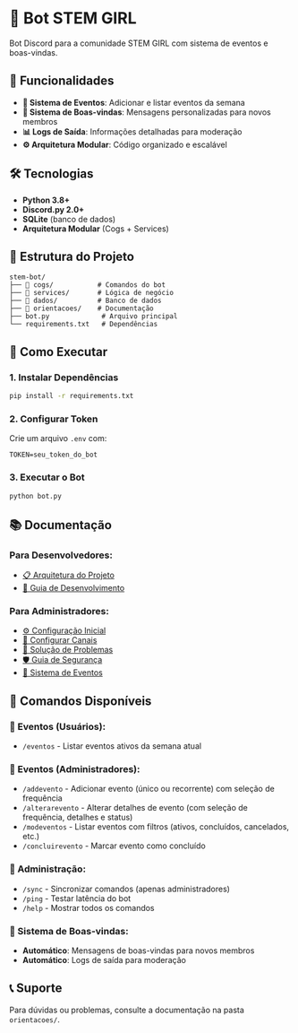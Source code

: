 # 🤖 Bot STEM GIRL

Bot Discord para a comunidade STEM GIRL com sistema de eventos e boas-vindas.

## 🚀 Funcionalidades

- **📅 Sistema de Eventos**: Adicionar e listar eventos da semana
- **👋 Sistema de Boas-vindas**: Mensagens personalizadas para novos membros
- **📊 Logs de Saída**: Informações detalhadas para moderação
- **⚙️ Arquitetura Modular**: Código organizado e escalável

## 🛠️ Tecnologias

- **Python 3.8+**
- **Discord.py 2.0+**
- **SQLite** (banco de dados)
- **Arquitetura Modular** (Cogs + Services)

## 📁 Estrutura do Projeto

```
stem-bot/
├── 📁 cogs/           # Comandos do bot
├── 📁 services/       # Lógica de negócio
├── 📁 dados/          # Banco de dados
├── 📁 orientacoes/    # Documentação
├── bot.py             # Arquivo principal
└── requirements.txt   # Dependências
```

## 🚀 Como Executar

### 1. **Instalar Dependências**
```bash
pip install -r requirements.txt
```

### 2. **Configurar Token**
Crie um arquivo `.env` com:
```
TOKEN=seu_token_do_bot
```

### 3. **Executar o Bot**
```bash
python bot.py
```

## 📚 Documentação

### **Para Desenvolvedores:**
- [📋 Arquitetura do Projeto](orientacoes/ARQUITETURA.md)
- [🔧 Guia de Desenvolvimento](orientacoes/DESENVOLVIMENTO.md)

### **Para Administradores:**
- [⚙️ Configuração Inicial](orientacoes/CONFIGURACAO.md)
- [🔧 Configurar Canais](orientacoes/CONFIGURAR_CANAIS.md)
- [🚨 Solução de Problemas](orientacoes/SOLUCAO_PROBLEMAS.md)
- [🛡️ Guia de Segurança](orientacoes/SEGURANCA.md)
- [📅 Sistema de Eventos](orientacoes/EVENTOS.md)

## 🎯 Comandos Disponíveis

### **📅 Eventos (Usuários):**
- `/eventos` - Listar eventos ativos da semana atual

### **📅 Eventos (Administradores):**
- `/addevento` - Adicionar evento (único ou recorrente) com seleção de frequência
- `/alterarevento` - Alterar detalhes de evento (com seleção de frequência, detalhes e status)
- `/modeventos` - Listar eventos com filtros (ativos, concluídos, cancelados, etc.)
- `/concluirevento` - Marcar evento como concluído

### **🔧 Administração:**
- `/sync` - Sincronizar comandos (apenas administradores)
- `/ping` - Testar latência do bot
- `/help` - Mostrar todos os comandos

### **👋 Sistema de Boas-vindas:**
- **Automático**: Mensagens de boas-vindas para novos membros
- **Automático**: Logs de saída para moderação

## 📞 Suporte

Para dúvidas ou problemas, consulte a documentação na pasta `orientacoes/`.
